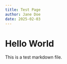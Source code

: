 ```yaml
---  
title: Test Page  
author: Jane Doe  
date: 2025-02-03  
---
```


# Hello World

This is a test markdown file.